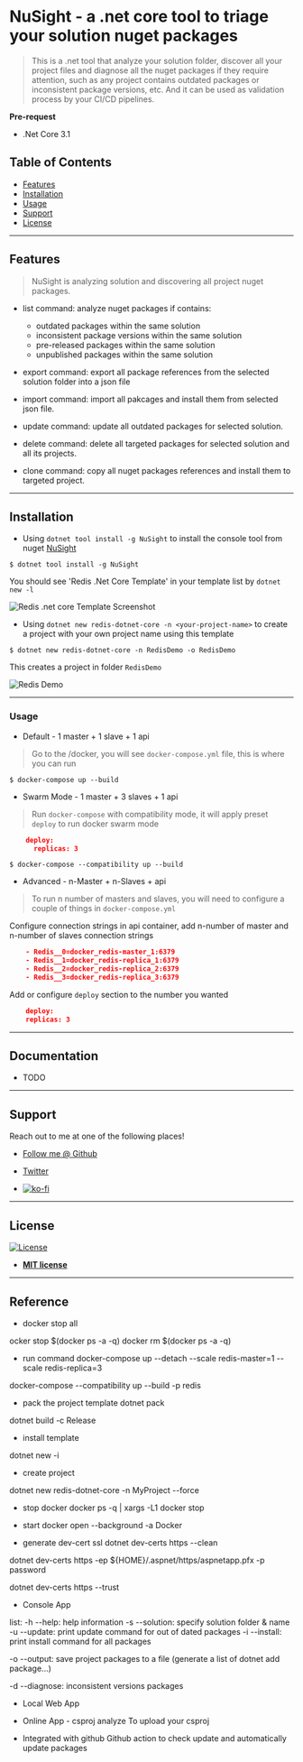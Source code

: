 # NuSight - a .net core tool to triage your solution nuget packages

> This is a .net tool that analyze your solution folder, discover all your project files and diagnose all the nuget packages if they require attention, such as any project contains outdated packages or inconsistent package versions, etc. And it can be used as validation process by your CI/CD pipelines.

**Pre-request**

- .Net Core 3.1

## Table of Contents

- [Features](#features)
- [Installation](#installation)
- [Usage](#usage)
- [Support](#support)
- [License](#license)

---

## Features

> NuSight is analyzing solution and discovering all project nuget packages.

- list command: 
    analyze nuget packages if contains:
    - outdated packages within the same solution
    - inconsistent package versions within the same solution
    - pre-released packages within the same solution
    - unpublished packages within the same solution

- export command:
    export all package references from the selected solution folder into a json file

- import command:
    import all pakcages and install them from selected json file.

- update command:
    update all outdated packages for selected solution.

- delete command:
    delete all targeted packages for selected solution and all its projects.

- clone command:
    copy all nuget packages references and install them to targeted project.

---

## Installation

- Using `dotnet tool install -g NuSight` to install the console tool from nuget [NuSight](https://www.nuget.org/packages/Superwalnut.RedisClusterTemplate)

```shell
$ dotnet tool install -g NuSight
```

You should see 'Redis .Net Core Template' in your template list by `dotnet new -l`

![Redis .net core Template Screenshot](images/dotnet-new-l.png)

- Using `dotnet new redis-dotnet-core -n <your-project-name>` to create a project with your own project name using this template

```shell
$ dotnet new redis-dotnet-core -n RedisDemo -o RedisDemo
```

This creates a project in folder `RedisDemo`

![Redis Demo](images/redis-demo.png)

---

### Usage

- Default - 1 master + 1 slave + 1 api

> Go to the <project-folder>/docker, you will see `docker-compose.yml` file, this is where you can run

```shell
$ docker-compose up --build
```

- Swarm Mode - 1 master + 3 slaves + 1 api

> Run `docker-compose` with compatibility mode, it will apply preset `deploy` to run docker swarm mode 

```json
    deploy:
      replicas: 3
```

```shell
$ docker-compose --compatibility up --build
```

- Advanced - n-Master + n-Slaves + api

> To run n number of masters and slaves, you will need to configure a couple of things in `docker-compose.yml`

Configure connection strings in api container, add n-number of master and n-number of slaves connection strings

```json
    - Redis__0=docker_redis-master_1:6379
    - Redis__1=docker_redis-replica_1:6379
    - Redis__2=docker_redis-replica_2:6379
    - Redis__3=docker_redis-replica_3:6379
```

Add or configure `deploy` section to the number you wanted

```json
    deploy:
    replicas: 3
```

---

## Documentation

- TODO

---

## Support

Reach out to me at one of the following places!

- [Follow me @ Github](https://github.com/superwalnut)

- [Twitter](https://twitter.com/superwalnuts)

- [![ko-fi](https://www.ko-fi.com/img/githubbutton_sm.svg)](https://ko-fi.com/Z8Z61I9HB)

---

## License

[![License](http://img.shields.io/:license-mit-blue.svg?style=flat-square)](http://badges.mit-license.org)

- **[MIT license](http://opensource.org/licenses/mit-license.php)**

-------

## Reference

- docker stop all

ocker stop $(docker ps -a -q)
docker rm $(docker ps -a -q)

- run command
docker-compose up --detach --scale redis-master=1 --scale redis-replica=3

docker-compose --compatibility up --build -p redis

- pack the project template
dotnet pack

dotnet build -c Release

- install template

dotnet new -i <package>

- create project

dotnet new redis-dotnet-core -n MyProject --force

- stop docker 
docker ps -q | xargs -L1 docker stop

- start docker
open --background -a Docker


- generate dev-cert ssl
dotnet dev-certs https --clean

dotnet dev-certs https -ep ${HOME}/.aspnet/https/aspnetapp.pfx -p password

dotnet dev-certs https --trust

- Console App

list:
-h --help: help information
-s --solution: specify solution folder & name
-u --update: print update command for out of dated packages
-i --install: print install command for all packages


-o --output: save project packages to a file (generate a list of dotnet add package...)


-d --diagnose: inconsistent versions packages




- Local Web App


- Online App - csproj analyze
To upload your csproj

- Integrated with github
Github action to check update and automatically update packages


